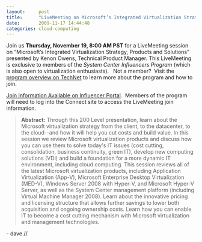 ```yaml
---
layout:     post
title:      "LiveMeeting on Microsoft’s Integrated Virtualization Strategy&#58; Thursday, Nov. 19, 8&#58;00 AM PST"
date:       2009-11-17 14:44:48
categories: cloud-computing
---
```

Join us **Thursday, November 19, 8:00 AM PST** for a LiveMeeting session on  “Microsoft’s Integrated Virtualization Strategy, Products and Solutions” presented by Kenon Owens, Technical Product Manager. This LiveMeeting is exclusive to members of the _System Center Influencers Program_ (which is also open to virtualization enthusiasts).   Not a member?  Visit the [program overview on TechNet](http://technet.microsoft.com/en-us/ee532416.aspx) to learn more about the program and how to join. 

[Join Information Available on Influencer Portal](https://sharepoint.connect.microsoft.com/SystemCenterCommunity/Lists/Announcements/DispForm.aspx?ID=15&Source=https%3A%2F%2Fsharepoint%2Econnect%2Emicrosoft%2Ecom%2FSystemCenterCommunity%2FOffers%2Easpx).  Members of the program will need to log into the Connect site to access the LiveMeeting join information. 

> **Abstract:** Through this 200 Level presentation, learn about the Microsoft virtualization strategy from the client, to the datacenter, to the cloud--and how it will help you cut costs and build value. In this session we review Microsoft virtualization products and discuss how you can use them to solve today's IT issues (cost cutting, consolidation, business continuity, green IT), develop new computing solutions (VDI) and build a foundation for a more dynamic IT environment, including cloud computing. This session reviews all of the latest Microsoft virtualization products, including Application Virtualization (App-V), Microsoft Enterprise Desktop Virtualization (MED-V), Windows Server 2008 with Hyper-V, and Microsoft Hyper-V Server, as well as the System Center management platform (including Virtual Machine Manager 2008). Learn about the innovative pricing and licensing structure that allows further savings to lower both acquisition and ongoing ownership costs. Learn how you can enable IT to become a cost cutting mechanism with Microsoft virtualization and management technologies.

\- dave //
